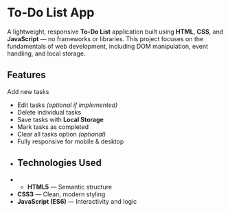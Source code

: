 # To-Do List App 
A lightweight, responsive **To-Do List** application built using **HTML**, **CSS**, and **JavaScript** — no frameworks or libraries. This project focuses on the fundamentals of web development, including DOM manipulation, event handling, and local storage.
## Features
 Add new tasks
-  Edit tasks *(optional if implemented)*
-  Delete individual tasks
-  Save tasks with **Local Storage**
-  Mark tasks as completed
-  Clear all tasks option *(optional)*
-  Fully responsive for mobile & desktop
-  ## Technologies Used
-  - **HTML5** — Semantic structure
- **CSS3** — Clean, modern styling
- **JavaScript (ES6)** — Interactivity and logic
